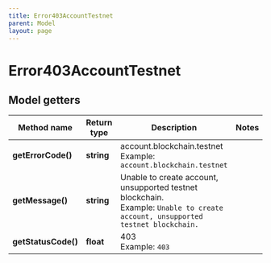 ```yaml
---
title: Error403AccountTestnet
parent: Model
layout: page
---
```


# Error403AccountTestnet

## Model getters

Method name | Return type | Description | Notes
------------ | ------------- | ------------- | -------------
**getErrorCode()** | **string** | account.blockchain.testnet <br>Example: `account.blockchain.testnet` |
**getMessage()** | **string** | Unable to create account, unsupported testnet blockchain. <br>Example: `Unable to create account, unsupported testnet blockchain.` |
**getStatusCode()** | **float** | 403 <br>Example: `403` |

